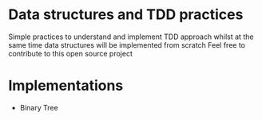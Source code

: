 # Data structures and TDD practices

Simple practices to understand and implement TDD approach whilst at the same time data structures will be implemented from scratch
Feel free to contribute to this open source project

# Implementations
-   Binary Tree
